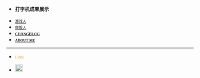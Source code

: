 <!-- _sidebar.md -->
- <font size="2" face="Times"><strong>打字机成果展示</strong></font>
 <!--* <font size="1" face="微软雅黑">[打工人](_md/Index_work.md)</font>-->
 - <font size="1" face="微软雅黑">[游戏人](_md/index_game.md)</font>
 - <font size="1" face="微软雅黑">[做饭人](_md/index_kitchen.md)</font>
- <font size="1" face="微软雅黑"><strong>[CHANGELOG](changelog.md)</strong></font>
- <font size="1" face="微软雅黑"><strong>[ABOUT ME](aboutme.md)</strong></font>
---
- <font size="1" face="Times" color="FF9933">LINK</font>

- [<p><img src="/_media/bilibili.png"  height="20" /></p>](https://space.bilibili.com/507054)